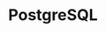 ---
content-type: "api-form"
form-type: "destination"
key: "destination-form-properties-postgresql-object"

title: "PostgreSQL"
description: "{{ api.form-properties.destination-forms.postgresql.description }}"

object-attributes:
  - name: "host"
    type: "string"
    description: "{{ connect.common.attributes.host }}"

  - name: "port"
    type: "integer"
    description: "{{ connect.common.attributes.port }}"

  - name: "database"
    type: "string"
    description: "{{ connect.common.attributes.database }}"

  - name: "username"
    type: "string"
    description: "{{ connect.common.attributes.username }}"

  - name: "password"
    type: "string"
    description: "{{ connect.common.attributes.password }}"

  - name: "ssl"
    type: "boolean"
    description: "{{ connect.common.attributes.ssl }}"

examples:
  - code: |
      {
         "connection":{
            "host":"postgres.some-host.com",
            "port":5432,
            "database":"stitch",
            "username":"stitch_user",
            "password":"<PASSWORD>",
            "ssl":true
         }
      }
---